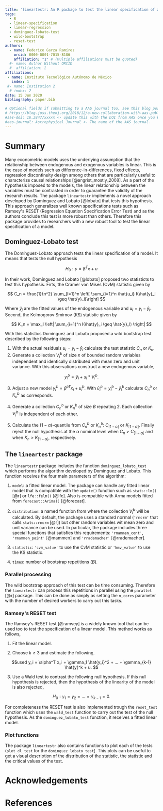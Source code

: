 ```yaml
---
title: 'lineartestr: An R package to test the linear specification of a model'
tags:
  - R
  - linear-specification
  - linear-regression
  - dominguez-lobato-test
  - wild-bootstrap
  - reset-test
authors:
  - name: Federico Garza Ramírez
    orcid: 0000-0001-7015-8186
    affiliation: "1" # (Multiple affiliations must be quoted)
  #- name: Author Without ORCID
  #  affiliation: 2
affiliations:
 - name: Instituto Tecnológico Autónomo de México
   index: 1
 #- name: Institution 2
  # index: 2
date: 15 Jun 2020
bibliography: paper.bib

# Optional fields if submitting to a AAS journal too, see this blog post:
# https://blog.joss.theoj.org/2018/12/a-new-collaboration-with-aas-publishing
#aas-doi: 10.3847/xxxxx <- update this with the DOI from AAS once you know it.
#aas-journal: Astrophysical Journal <- The name of the AAS journal.
---
```


# Summary

Many econometric models uses the underlying assumption that the relationship between endogenous and exogenous variables is linear. This is the case of models such as difference-in-differences, fixed effects, regression discontinuity design among others that are particularly useful to characterize causal relationships [@angrist_mostly_2008]. As a part of the hypothesis imposed to the models, the linear relationship between the variables must be contrasted in order to guarantee the validity of the research results. The package `lineartestr` implements a novel approach developed by Domínguez and Lobato [@lobato] that tests this hypothesis. This approach generalizes well known specifications tests such as Ramsey's RESET (Regression Equation Specification Error Test) and as the authors conclude this test is more robust than others. Therefore this package provides to researchers with a new robust tool to test the linear specification of a model.


## Domínguez-Lobato test

The Domínguez-Lobato approach tests the linear specification of a model. It means that tests the null hypothesis

$$
H_0: y = \beta^T x + u
$$

In their work, Domínguez and Lobato [@lobato] proposed two statisticts to test this hypothesis. Firts, the Cramer von Mises (CvM) statistic given by

$$
C_n = \frac{1}{n^2} \sum_{l=1}^n \left[ \sum_{i=1}^n \hat{u_i} I(\hat{y}_i \geq \hat{y}_l)\right]
$$  

Where $\hat{y}_j$ are the fitted values of the endogenous variable and $u_i = y_i - \hat{y}_i$. Second, the Kolmogorov Smirnov (KS) statistic given by

$$
K_n = \max_l \left| \sum_{i=1}^n I(\hat{y}_i \geq \hat{y}_l) \right|
$$

With this statistics Domínguez and Lobato proposed a wild bootstrap test described by the following steps:

1. With the actual residuals $u_i = y_i - \hat{y}_i$ calculate the test statistic $C_n$ or $K_n$.
2. Generate a collection ${V^b_i}$ of size $n$ of bounded random variables independent and identically distributed with mean zero and unit variance. With this observations construct a new endogenous variable,

$$
y^b_i = \hat{y}_i + u_i*V^b_i.
$$

3. Adjust a new model $y^b_i = \beta^{bT} x_i + u^b_i$. With $\hat{u}^b_i = y^b_i - \hat{y}^b_i$ calculate $C^b_n$ or $K^b_n$ as corresponds.

4. Generate a collection ${C^b_n}$ or ${K^b_n}$ of size $B$ repeating 2. Each collection ${V^b_i}$ is independent of each other.

5. Calculate the $(1-\alpha)$-quantile from  ${C^b_n}$ or ${K^b_n}$: $C_{[1-\alpha]}$ or $K_{[1-\alpha]}$. Finally reject the null hypothesis at the $\alpha$ nominal level when $C_n > C_{[1-\alpha]}$ and when $K_n > K_{[1-\alpha]}$, respectively.

## The `lineartestr` package

The `lineartestr` package includes the function `dominguez_lobato_test` which performs the algorithm developed by Domínguez and Lobato. This function receives the four main parameters of the algorithm:

1. `model`: a fitted linear model. The package can handle any fitted linear model that is compatible with the `update()` function such as `stats::lm()` [@r] or `lfe::felm()` [@lfe]. Also is compatible with Arma models fitted from `forecast::Arima()` [@forecast].

2. `distribution`: a named function from where the collection ${V^b_i}$ will be calculated. By default, the package uses a standard normal (`'rnorm'` that calls `stats::rnorm` [@r]) but other random variables wit mean zero and unit variance can be used. In particular, the package includes three special functions that satisfies this requirements: `'rmammen_cont'`, `'rmammen_point'` [@mammen] and `'rrademacher'` [@rrademacher].

3. `statistic`: `'cvm_value'` to use the CvM statistic or `'kmv_value'` to use the KS statistic.

4. `times`: number of bootstrap repetitions ($B$).

### Parallel processing

The wild bootstrap approach of this test can be time consuming. Therefore the `lineartestr` can process this repetitions in parallel using the `parallel` [@r] package. This can be done as simply as setting the `n_cores` parameter with the number of desired workers to carry out this tasks.

### Ramsey's RESET test

The Ramsey's RESET test [@ramsey]   is a widely known tool that can be used too to test the specification of a linear model. This method works as follows,

1. Fit the linear model.

2. Choose $k\geq3$ and estimate the following,

$$used
y_i = \alpha^T x_i + \gamma_1 \hat{y_i}^2 + ... + \gamma_{k-1} \hat{y}^k + u.
$$    

3. Use a Wald test to contrast the following null hypothesis. If this null hypothesis is rejected, then the hypothesis of the linearity of the model is also rejected,

$$
H_0: \gamma_1 = \gamma_2 =...= \gamma_{k-1} = 0.
$$

For completeness the RESET test is also implemented trough the `reset_test` function which uses the `wald_test` function to carry out the test of the null hypothesis. As the `dominguez_lobato_test` function, it receives a fitted linear model.

### Plot functions

The package `lineartestr` also contains functions to plot each of the tests (`plot_dl_test` for the `dominguez_lobato_test`). This plots can be useful to get a visual description of the distribution of the statistic, the statistic and the critical values of the test.

# Acknowledgements

# References
